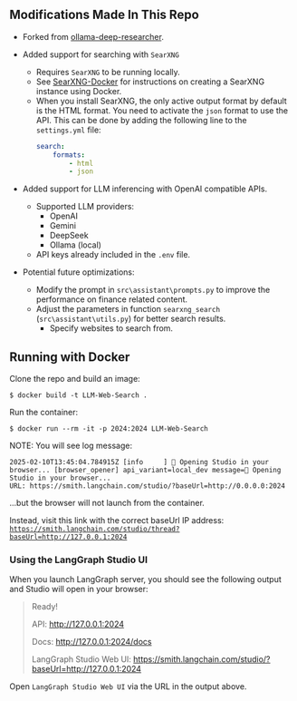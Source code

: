 ## Modifications Made In This Repo
- Forked from [ollama-deep-researcher](https://github.com/langchain-ai/ollama-deep-researcher).
- Added support for searching with `SearXNG`
  - Requires `SearXNG` to be running locally. 
  - See [SearXNG-Docker](https://github.com/searxng/searxng-docker) for instructions on creating a SearXNG instance using Docker.
  - When you install SearXNG, the only active output format by default is the HTML format.
    You need to activate the `json` format to use the API. This can be done by adding the following line to the `settings.yml` file:
    ```yaml
    search:
        formats:
            - html
            - json
    ```
- Added support for LLM inferencing with OpenAI compatible APIs.
  - Supported LLM providers:
    - OpenAI
    - Gemini
    - DeepSeek
    - Ollama (local)
  - API keys already included in the `.env` file.

- Potential future optimizations:
  - Modify the prompt in `src\assistant\prompts.py` to improve the performance on finance related content.
  - Adjust the parameters in function `searxng_search` (`src\assistant\utils.py`) for better search results. 
    - Specify websites to search from.


## Running with Docker

Clone the repo and build an image:
```
$ docker build -t LLM-Web-Search .
```

Run the container:
```
$ docker run --rm -it -p 2024:2024 LLM-Web-Search
```

NOTE: You will see log message:
```
2025-02-10T13:45:04.784915Z [info     ] 🎨 Opening Studio in your browser... [browser_opener] api_variant=local_dev message=🎨 Opening Studio in your browser...
URL: https://smith.langchain.com/studio/?baseUrl=http://0.0.0.0:2024
```
...but the browser will not launch from the container.

Instead, visit this link with the correct baseUrl IP address: [`https://smith.langchain.com/studio/thread?baseUrl=http://127.0.0.1:2024`](https://smith.langchain.com/studio/thread?baseUrl=http://127.0.0.1:2024)

### Using the LangGraph Studio UI

When you launch LangGraph server, you should see the following output and Studio will open in your browser:
> Ready!
>
> API: http://127.0.0.1:2024
>
> Docs: http://127.0.0.1:2024/docs
>
> LangGraph Studio Web UI: https://smith.langchain.com/studio/?baseUrl=http://127.0.0.1:2024

Open `LangGraph Studio Web UI` via the URL in the output above.